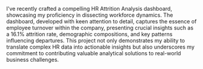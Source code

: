  I've recently crafted a compelling HR Attrition Analysis dashboard, showcasing my proficiency in dissecting workforce dynamics. The dashboard, developed with keen attention to detail, captures the essence of employee turnover within the company, presenting crucial insights such as a 16.1% attrition rate, demographic compositions, and key patterns influencing departures. This project not only demonstrates my ability to translate complex HR data into actionable insights but also underscores my commitment to contributing valuable analytical solutions to real-world business challenges.